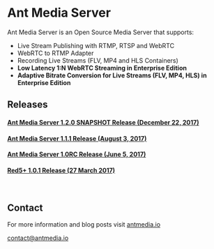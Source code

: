 Ant Media Server 
===========

Ant Media Server is an Open Source Media Server that supports:

 * Live Stream Publishing with RTMP, RTSP and WebRTC
 * WebRTC to RTMP Adapter
 * Recording Live Streams (FLV, MP4 and HLS Containers)
 * **Low Latency 1:N WebRTC Streaming in Enterprise Edition**
 * **Adaptive Bitrate Conversion for Live Streams (FLV, MP4, HLS) in Enterprise Edition**


## Releases 

#### [Ant Media Server 1.2.0 SNAPSHOT Release (December 22, 2017)](https://github.com/ant-media/Ant-Media-Server/releases/tag/ams-v1.2.0-SNAPSHOT)

#### [Ant Media Server 1.1.1 Release (August 3, 2017)](https://github.com/ant-media/Ant-Media-Server/releases/download/ams-v1.1.1/ant-media-server-1.1.1.zip)

#### [Ant Media Server 1.0RC Release (June 5, 2017)](https://github.com/ant-media/Ant-Media-Server/releases/download/ams-v.1.0RC/ant-media-server-1.0RC.zip)

#### [Red5+ 1.0.1 Release (27 March 2017)](https://github.com/ant-media/red5-plus-server/releases/tag/v1.0.1_red5_plus)


<br/>

## Contact 

 For more information and blog posts visit [antmedia.io](https://antmedia.io)
 
 [contact@antmedia.io](mailto:contact@antmedia.io)
 


